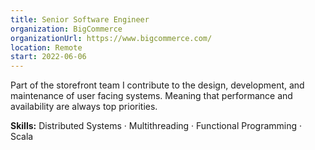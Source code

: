 ```yaml
---
title: Senior Software Engineer
organization: BigCommerce
organizationUrl: https://www.bigcommerce.com/
location: Remote
start: 2022-06-06
---
```


Part of the storefront team I contribute to the design, development, and maintenance of
user facing systems. Meaning that performance and availability are always top priorities.

**Skills:** Distributed Systems · Multithreading · Functional Programming · Scala